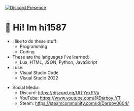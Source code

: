 [![Discord Presence](https://lanyard.cnrad.dev/api/859858790592282704?theme=)](https://discord.com/users/859858790592282704)

# 👋 Hi! Im hi1587
- I like to do these stuff:
  - Programming
  - Coding
- These are the languages i've learned:
  - Lua, HTML, JSON, Python, JavaScript
- I use:
  - Visual Studio Code
  - Visual Studio 2022
>  
- Social Media:
  - Discord: https://discord.gg/UtTYexffVu
  - YouTube: https://www.youtube.com/@Darboy_YT
  - Steam: https://steamcommunity.com/id/Darboy0604/
